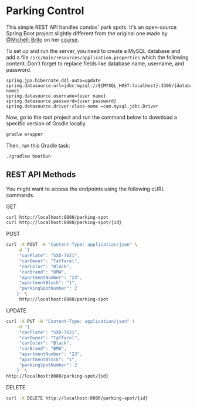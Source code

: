 # Parking Control

This simple REST API handles condos' park spots. It's an open-source Spring Boot project slightly different from the original one made by [@Michelli Brito](https://github.com/MichelliBrito) on her [course](https://www.youtube.com/watch?v=LXRU-Z36GEU).

To set up and run the server, you need to create a MySQL database and add a file `/src/main/resources/application.properties` which the following content. Don't forget to replace fields like database name, username, and password.

```
spring.jpa.hibernate.ddl-auto=update    
spring.datasource.url=jdbc:mysql://${MYSQL_HOST:localhost}:3306/{database name}
spring.datasource.username={user name}    
spring.datasource.password={user password}    
spring.datasource.driver-class-name =com.mysql.jdbc.Driver    
```
Now, go to the root project and run the command below to download a specific version of Gradle locally.
```sh 
gradle wrapper
```
Then, run this Gradle task:
```sh
./gradlew bootRun
```
## REST API Methods
You might want to access the endpoints using the following cURL commands.

GET
```sh
curl http://localhost:8080/parking-spot
curl http://localhost:8080/parking-spot/{id}
```
POST
```sh
curl -X POST -H "Content-Type: application/json" \
    -d '{
	 "carPlate": "SXD-7621",
	 "carOwner": "Taffarel",
	 "carColor": "Black",
	 "carBrand": "BMW",
	 "apartmentNumber": "23",
	 "apartmentBlock": "1",
	 "parkingSpotNumber": 2
	}' \
     http://localhost:8080/parking-spot
```
UPDATE
```sh
curl -X PUT -H "Content-Type: application/json" \
    -d '{
	 "carPlate": "SXD-7621",
	 "carOwner": "Taffarel",
	 "carColor": "Black",
	 "carBrand": "BMW",
	 "apartmentNumber": "23",
	 "apartmentBlock": "1",
	 "parkingSpotNumber": 2
	}' \
http://localhost:8080/parking-spot/{id}
```
DELETE
```sh
curl -X DELETE http://localhost:8080/parking-spot/{id}
```
